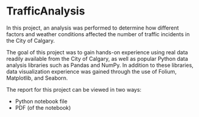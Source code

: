 # TrafficAnalysis

In this project, an analysis was performed to determine how different factors and weather conditions affected the number of traffic incidents in the City of Calgary.

The goal of this project was to gain hands-on experience using real data readily available from the City of Calgary, as well as popular Python data analysis libraries such as Pandas and NumPy. In addition to these libraries, data visualization experience was gained through the use of Folium, Matplotlib, and Seaborn.

The report for this project can be viewed in two ways:
* Python notebook file
* PDF (of the notebook)

